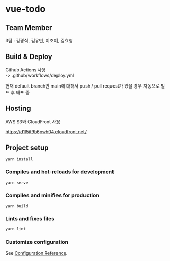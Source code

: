 # vue-todo

## Team Member
3팀 : 김경식, 김유빈, 이초이, 김효영

## Build & Deploy
Github Actions 사용<br/>
 -> .github/workflows/deploy.yml

현재 default branch인 main에 대해서 push / pull request가 있을 경우
자동으로 빌드 후 배포 중

## Hosting
AWS S3와 CloudFront 사용

https://d1l5it9b6pwh04.cloudfront.net/

## Project setup
```
yarn install
```

### Compiles and hot-reloads for development
```
yarn serve
```

### Compiles and minifies for production
```
yarn build
```

### Lints and fixes files
```
yarn lint
```

### Customize configuration
See [Configuration Reference](https://cli.vuejs.org/config/).
